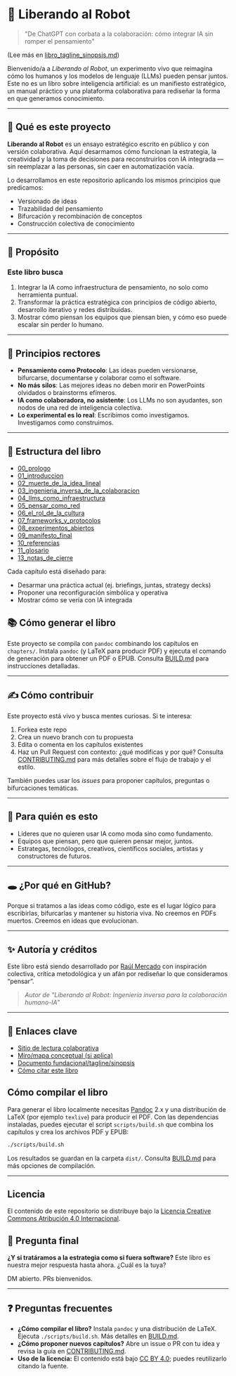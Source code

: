 # 🤖 Liberando al Robot

> "De ChatGPT con corbata a la colaboración: cómo integrar IA sin romper el pensamiento"

(Lee más en [libro_tagline_sinopsis.md](libro_tagline_sinopsis.md))

Bienvenido/a a *Liberando al Robot*, un experimento vivo que reimagina cómo los humanos y los modelos de lenguaje (LLMs) pueden pensar juntos. Este no es un libro sobre inteligencia artificial: es un manifiesto estratégico, un manual práctico y una plataforma colaborativa para rediseñar la forma en que generamos conocimiento.

---

## 📘 Qué es este proyecto

**Liberando al Robot** es un ensayo estratégico escrito en público y con versión colaborativa. Aquí desarmamos cómo funcionan la estrategia, la creatividad y la toma de decisiones para reconstruirlos con IA integrada —sin reemplazar a las personas, sin caer en automatización vacía.

Lo desarrollamos en este repositorio aplicando los mismos principios que predicamos:

- Versionado de ideas
- Trazabilidad del pensamiento
- Bifurcación y recombinación de conceptos
- Construcción colectiva de conocimiento

---

## 🧭 Propósito

### Este libro busca

1. Integrar la IA como infraestructura de pensamiento, no solo como herramienta puntual.
2. Transformar la práctica estratégica con principios de código abierto, desarrollo iterativo y redes distribuidas.
3. Mostrar cómo piensan los equipos que piensan bien, y cómo eso puede escalar sin perder lo humano.

---

## 🔑 Principios rectores

- **Pensamiento como Protocolo**: Las ideas pueden versionarse, bifurcarse, documentarse y colaborar como el software.
- **No más silos**: Las mejores ideas no deben morir en PowerPoints olvidados o brainstorms efímeros.
- **IA como colaboradora, no asistente**: Los LLMs no son ayudantes, son nodos de una red de inteligencia colectiva.
- **Lo experimental es lo real**: Escribimos como investigamos. Investigamos como construimos.

---

## 🧱 Estructura del libro

- [00_prologo](chapters/00_prologo.md)
- [01_introduccion](chapters/01_introduccion.md)
- [02_muerte_de_la_idea_lineal](chapters/02_muerte_de_la_idea_lineal.md)
- [03_ingenieria_inversa_de_la_colaboracion](chapters/03_ingenieria_inversa_de_la_colaboracion.md)
- [04_llms_como_infraestructura](chapters/04_llms_como_infraestructura.md)
- [05_pensar_como_red](chapters/05_pensar_como_red.md)
- [06_el_rol_de_la_cultura](chapters/06_el_rol_de_la_cultura.md)
- [07_frameworks_y_protocolos](chapters/07_frameworks_y_protocolos.md)
- [08_experimentos_abiertos](chapters/08_experimentos_abiertos.md)
- [09_manifesto_final](chapters/09_manifesto_final.md)
- [10_referencias](chapters/10_referencias.md)
- [11_glosario](chapters/11_glosario.md)
- [13_notas_de_cierre](chapters/13_notas_de_cierre.md)

Cada capítulo está diseñado para:

- Desarmar una práctica actual (ej. briefings, juntas, strategy decks)
- Proponer una reconfiguración simbólica y operativa
- Mostrar cómo se vería con IA integrada

## 📚 Cómo generar el libro

Este proyecto se compila con `pandoc` combinando los capítulos en `chapters/`.
Instala `pandoc` (y LaTeX para producir PDF) y ejecuta el comando de generación para obtener un PDF o EPUB.
Consulta [BUILD.md](BUILD.md) para instrucciones detalladas.

---

## ✍️ Cómo contribuir

Este proyecto está vivo y busca mentes curiosas. Si te interesa:

1. Forkea este repo
2. Crea un nuevo branch con tu propuesta
3. Edita o comenta en los capítulos existentes
4. Haz un Pull Request con contexto: ¿qué modificas y por qué?
Consulta [CONTRIBUTING.md](CONTRIBUTING.md) para más detalles sobre el flujo de trabajo y el estilo.

También puedes usar los *issues* para proponer capítulos, preguntas o bifurcaciones temáticas.

---

## 🧠 Para quién es esto

- Líderes que no quieren usar IA como moda sino como fundamento.
- Equipos que piensan, pero que quieren pensar mejor, juntos.
- Estrategas, tecnólogos, creativos, científicos sociales, artistas y constructores de futuros.

---

## 🕳️ ¿Por qué en GitHub?

Porque si tratamos a las ideas como código, este es el lugar lógico para escribirlas, bifurcarlas y mantener su historia viva.
No creemos en PDFs muertos. Creemos en ideas que evolucionan.

---

## ✨ Autoría y créditos

Este libro está siendo desarrollado por [Raúl Mercado](https://www.linkedin.com/in/raulmercado) con inspiración colectiva, crítica metodológica y un afán por rediseñar lo que consideramos “pensar”.

> *Autor de "Liberando al Robot: Ingeniería inversa para la colaboración humano-IA"*

---

## 📎 Enlaces clave

- [Sitio de lectura colaborativa](https://lnkd.in/eSFDs5xk)
- [Miro/mapa conceptual (si aplica)](https://example.com)
- [Documento fundacional/tagline/sinopsis](libro_tagline_sinopsis.md)
- [Cómo citar este libro](CITATION.cff)

## Cómo compilar el libro

Para generar el libro localmente necesitas [Pandoc](https://pandoc.org/) 2.x y
una distribución de LaTeX (por ejemplo `texlive`) para producir el PDF. Con las
dependencias instaladas, puedes ejecutar el script `scripts/build.sh` que
combina los capítulos y crea los archivos PDF y EPUB:

```bash
./scripts/build.sh
```

Los resultados se guardan en la carpeta `dist/`. Consulta [BUILD.md](BUILD.md)
para más opciones de compilación.

---

## Licencia

El contenido de este repositorio se distribuye bajo la [Licencia Creative Commons Atribución 4.0 Internacional](LICENSE).

## 🚀 Pregunta final

**¿Y si tratáramos a la estrategia como si fuera software?**
Este libro es nuestra mejor respuesta hasta ahora. ¿Cuál es la tuya?

DM abierto. PRs bienvenidos.

---

## ❓ Preguntas frecuentes

- **¿Cómo compilar el libro?** Instala `pandoc` y una distribución de LaTeX. Ejecuta `./scripts/build.sh`. Más detalles en [BUILD.md](BUILD.md).
- **¿Cómo proponer nuevos capítulos?** Abre un issue o PR con tu idea y revisa la guía en [CONTRIBUTING.md](CONTRIBUTING.md).
- **Uso de la licencia:** El contenido está bajo [CC BY 4.0](LICENSE); puedes reutilizarlo citando la fuente.
